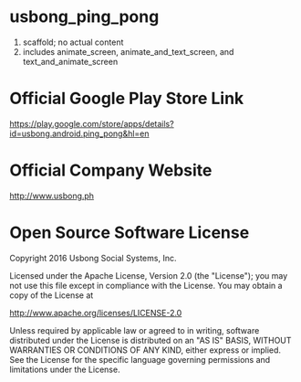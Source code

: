 # usbong_ping_pong
1) scaffold; no actual content<br>
2) includes animate_screen, animate_and_text_screen, and text_and_animate_screen<br>

# Official Google Play Store Link
https://play.google.com/store/apps/details?id=usbong.android.ping_pong&hl=en

# Official Company Website
http://www.usbong.ph

# Open Source Software License
Copyright 2016 Usbong Social Systems, Inc.

Licensed under the Apache License, Version 2.0 (the "License"); you may not use this file except in compliance with the License. You may obtain a copy of the License at

   http://www.apache.org/licenses/LICENSE-2.0
  
Unless required by applicable law or agreed to in writing, software distributed under the License is distributed on an "AS IS" BASIS, WITHOUT WARRANTIES OR CONDITIONS OF ANY KIND, either express or implied. See the License for the specific language governing permissions and limitations under the License.
